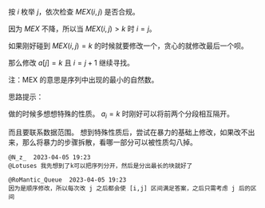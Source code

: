 按 $i$ 枚举 $j$，依次检查 $MEX(i,j)$ 是否合规。

因为 $MEX$ 不降，所以当 $MEX(i,j) > k$ 时 $i = j$。

如果刚好碰到 $MEX(i,j) = k$ 的时候就要修改一个，贪心的就修改最后一个呗。

那么修改 $a[j] = k$ 且 $i = j + 1$ 继续寻找。

注：MEX 的意思是序列中出现的最小的自然数。

思路提示：

做的时候多想想特殊的性质。 $a_i = k$ 时刚好可以将前两个分段相互隔开。

而且要联系数据范围。 想到特殊性质后，尝试在暴力的基础上修改，如果改不出来，那么将暴力的步骤拆散，看哪一部分可以被性质勾八掉。


```
@N_z_  2023-04-05 19:23
@Lotuses 我先想到了k可以把序列分开，然后是分出最长的块就好了

@RoMantic_Queue  2023-04-05 19:23
因为是顺序修改，所以每次改 j 之后都会使 [i,j] 区间满足答案，之后只需考虑 j 后的区间
```